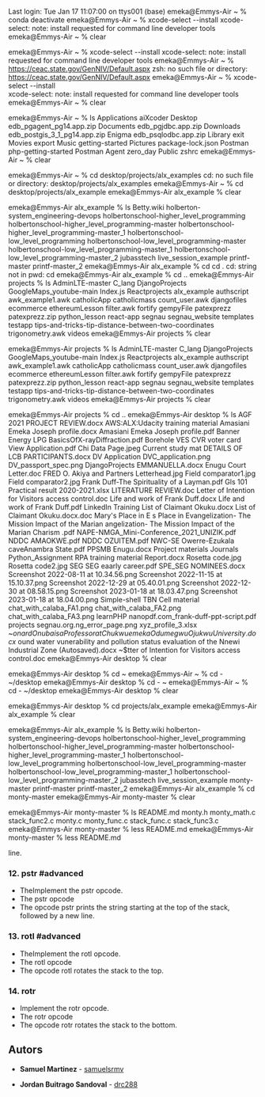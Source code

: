 Last login: Tue Jan 17 11:07:00 on ttys001
(base) emeka@Emmys-Air ~ % conda deactivate
emeka@Emmys-Air ~ % xcode-select --install
xcode-select: note: install requested for command line developer tools
emeka@Emmys-Air ~ % clear



















emeka@Emmys-Air ~ % xcode-select --install
xcode-select: note: install requested for command line developer tools
emeka@Emmys-Air ~ % https://ceac.state.gov/GenNIV/Default.aspx
zsh: no such file or directory: https://ceac.state.gov/GenNIV/Default.aspx
emeka@Emmys-Air ~ %  xcode-select --install                   
xcode-select: note: install requested for command line developer tools
emeka@Emmys-Air ~ % clear

















emeka@Emmys-Air ~ % ls
Applications			aiXcoder
Desktop				edb_pgagent_pg14.app.zip
Documents			edb_pgjdbc.app.zip
Downloads			edb_postgis_3_1_pg14.app.zip
Enigma				edb_psqlodbc.app.zip
Library				exit
Movies				export
Music				getting-started
Pictures			package-lock.json
Postman				php-getting-started
Postman Agent			zero_day
Public				zshrc
emeka@Emmys-Air ~ % clear










emeka@Emmys-Air ~ % cd desktop/projects/alx_examples
cd: no such file or directory: desktop/projects/alx_examples
emeka@Emmys-Air ~ % cd desktop/projects/alx_example 
emeka@Emmys-Air alx_example % clear




















emeka@Emmys-Air alx_example % ls
Betty.wiki
holberton-system_engineering-devops
holbertonschool-higher_level_programming
holbertonschool-higher_level_programming-master
holbertonschool-higher_level_programming-master_1
holbertonschool-low_level_programming
holbertonschool-low_level_programming-master
holbertonschool-low_level_programming-master_1
holbertonschool-low_level_programming-master_2
jubasstech
live_session_example
printf-master
printf-master_2
emeka@Emmys-Air alx_example % cd cd .
cd: string not in pwd: cd
emeka@Emmys-Air alx_example % cd ..
emeka@Emmys-Air projects % ls
AdminLTE-master
C_lang
DjangoProjects
GoogleMaps_youtube-main
Index.js
Reactprojects
alx_example
authscript
awk_example1.awk
catholicApp
catholicmass
count_user.awk
djangofiles
ecommerce
ethereumLesson
filter.awk
fortify
gempyFile
patexprezz
patexprezz.zip
python_lesson
react-app
segnau
segnau_website
templates
testapp
tips-and-tricks-tip-distance-between-two-coordinates
trigonometry.awk
videos
emeka@Emmys-Air projects % clear

emeka@Emmys-Air projects % ls
AdminLTE-master
C_lang
DjangoProjects
GoogleMaps_youtube-main
Index.js
Reactprojects
alx_example
authscript
awk_example1.awk
catholicApp
catholicmass
count_user.awk
djangofiles
ecommerce
ethereumLesson
filter.awk
fortify
gempyFile
patexprezz
patexprezz.zip
python_lesson
react-app
segnau
segnau_website
templates
testapp
tips-and-tricks-tip-distance-between-two-coordinates
trigonometry.awk
videos
emeka@Emmys-Air projects % clear

emeka@Emmys-Air projects % cd ..
emeka@Emmys-Air desktop % ls
AGF 2021 PROJECT REVIEW.docx
AWS:ALX:Udacity training material
Amasiani Emeka Joseph profile.docx
Amasiani Emeka Joseph profile.pdf
Banner Energy LPG
BasicsOfX-rayDiffraction.pdf
Borehole VES
CVR voter card View Application.pdf
Chi Data Page.jpeg
Current study mat
DETAILS OF LCB PARTICIPANTS.docx
DV Application
DVC_application.png
DV_passport_spec.png
DjangoProjects
EMMANUELLA.docx
Enugu Court Letter.doc
FRED O. Akiya and Partners Letterhead.jpg
Field comparator1.jpg
Field comparator2.jpg
Frank Duff-The Spirituality of a Layman.pdf
Gls 101 Practical result 2020-2021.xlsx
LITERATURE REVIEW.doc
Letter of Intention for Visitors access control.doc
Life and work of Frank Duff.docx
Life and work of Frank Duff.pdf
LinkedIn Training
List of Claimant Okuku.docx
List of Claimant Okuku.docx.doc
Mary's Place in E s Place in Evangelization- The Mission Impact of the Marian angelization- The Mission Impact of the Marian Charism .pdf
NAPE-NMGA_Mini-Conference_2021_UNIZIK.pdf
NDDC AMAOKWE.pdf
NDDC OZUITEM.pdf
NWC-SE
Owerre-Ezukala caveAnambra State.pdf
PPSMB Enugu.docx
Project materials Journals
Python_Assignment
RPA training material
Report.docx
Rosetta code.jpg
Rosetta code2.jpg
SEG
SEG eaarly career.pdf
SPE_SEG NOMINEES.docx
Screenshot 2022-08-11 at 10.34.56.png
Screenshot 2022-11-15 at 15.10.37.png
Screenshot 2022-12-29 at 05.40.01.png
Screenshot 2022-12-30 at 08.58.15.png
Screenshot 2023-01-18 at 18.03.47.png
Screenshot 2023-01-18 at 18.04.00.png
Simple-shell
TBN Cell material
chat_with_calaba_FA1.png
chat_with_calaba_FA2.png
chat_with_calaba_FA3.png
learnPHP
nanopdf.com_frank-duff-ppt-script.pdf
projects
segnau.org.ng_error_page.png
xyz_profile_3.xlsx
~$onard Onuba is a Professor at Chukwuemeka Odumegwu Ojukwu University.docx
~$ound water vunerability and pollution status evaluation of the Nnewi Industrial Zone (Autosaved).docx
~$tter of Intention for Visitors access control.doc
emeka@Emmys-Air desktop % clear

emeka@Emmys-Air desktop % cd ~
emeka@Emmys-Air ~ % cd -
~/desktop
emeka@Emmys-Air desktop % cd -
~
emeka@Emmys-Air ~ % cd - 
~/desktop
emeka@Emmys-Air desktop % clear
















emeka@Emmys-Air desktop % cd projects/alx_example
emeka@Emmys-Air alx_example % clear






















emeka@Emmys-Air alx_example % ls
Betty.wiki
holberton-system_engineering-devops
holbertonschool-higher_level_programming
holbertonschool-higher_level_programming-master
holbertonschool-higher_level_programming-master_1
holbertonschool-low_level_programming
holbertonschool-low_level_programming-master
holbertonschool-low_level_programming-master_1
holbertonschool-low_level_programming-master_2
jubasstech
live_session_example
monty-master
printf-master
printf-master_2
emeka@Emmys-Air alx_example % cd monty-master
emeka@Emmys-Air monty-master % clear







emeka@Emmys-Air monty-master % ls
README.md	monty.h		monty_math.c	stack_func2.c
monty.c		monty_func.c	stack_func.c	stack_func3.c
emeka@Emmys-Air monty-master % less README.md
emeka@Emmys-Air monty-master % less README.md



















line.

### 12. pstr #advanced
-   TheImplement the pstr opcode.
-   The pstr opcode
-   The opcode pstr prints the string starting at the top of the stack, followed by a new line.

### 13. rotl #advanced
-   TheImplement the rotl opcode.
-   The rotl opcode
-   The opcode rotl rotates the stack to the top.

### 14. rotr
-   Implement the rotr opcode.
-   The rotr opcode
-   The opcode rotr rotates the stack to the bottom.

## Autors

* **Samuel Martinez** - [samuelsrmv](https://github.com/samuelsrmv)

* **Jordan Buitrago Sandoval** - [drc288](https://github.com/drc288)
